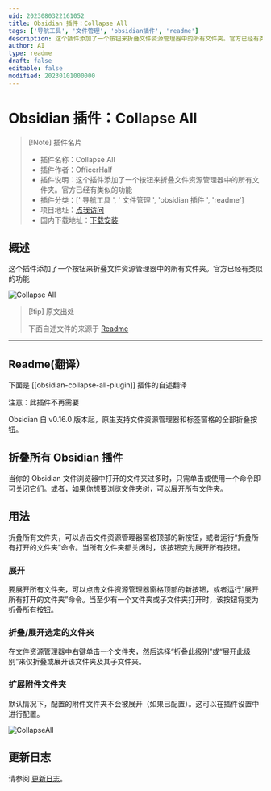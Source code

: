 ```yaml
---
uid: 2023080322161052
title: Obsidian 插件：Collapse All
tags: ['导航工具', '文件管理', 'obsidian插件', 'readme']
description: 这个插件添加了一个按钮来折叠文件资源管理器中的所有文件夹。官方已经有类似的功能
author: AI
type: readme
draft: false
editable: false
modified: 20230101000000
---
```


# Obsidian 插件：Collapse All

> [!Note] 插件名片
> - 插件名称：Collapse All
> - 插件作者：OfficerHalf
> - 插件说明：这个插件添加了一个按钮来折叠文件资源管理器中的所有文件夹。官方已经有类似的功能
> - 插件分类：[' 导航工具 ', ' 文件管理 ', 'obsidian 插件 ', 'readme']
> - 项目地址：[点我访问](https://github.com/OfficerHalf/obsidian-collapse-all)
> - 国内下载地址：[下载安装](https://pkmer.cn/products/plugin/pluginMarket/?obsidian-collapse-all-plugin)

## 概述

这个插件添加了一个按钮来折叠文件资源管理器中的所有文件夹。官方已经有类似的功能

![Collapse All](https://cdn.pkmer.cn/covers/obsidian-collapse-all-plugin_new.gif!pkmer)

> [!tip] 原文出处
>
>下面自述文件的来源于 [Readme](https://ghproxy.net/https://raw.githubusercontent.com/OfficerHalf/obsidian-collapse-all/main/README.md)
>

---

## Readme(翻译）

下面是 [[obsidian-collapse-all-plugin]] 插件的自述翻译

注意：此插件不再需要

Obsidian 自 v0.16.0 版本起，原生支持文件资源管理器和标签窗格的全部折叠按钮。

## 折叠所有 Obsidian 插件

当你的 Obsidian 文件浏览器中打开的文件夹过多时，只需单击或使用一个命令即可关闭它们。或者，如果你想要浏览文件夹树，可以展开所有文件夹。

## 用法

折叠所有文件夹，可以点击文件资源管理器窗格顶部的新按钮，或者运行“折叠所有打开的文件夹”命令。当所有文件夹都关闭时，该按钮变为展开所有按钮。

### 展开

要展开所有文件夹，可以点击文件资源管理器窗格顶部的新按钮，或者运行“展开所有打开的文件夹”命令。当至少有一个文件夹或子文件夹打开时，该按钮将变为折叠所有按钮。

### 折叠/展开选定的文件夹

在文件资源管理器中右键单击一个文件夹，然后选择“折叠此级别”或“展开此级别”来仅折叠或展开该文件夹及其子文件夹。

### 扩展附件文件夹

默认情况下，配置的附件文件夹不会被展开（如果已配置）。这可以在插件设置中进行配置。

![CollapseAll](docs/CollapseAll.gif)

## 更新日志

请参阅 [更新日志](CHANGELOG.md)。

